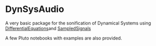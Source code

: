 # DynSysAudio
A very basic package for the sonification of Dynamical Systems using [DifferentialEquations](https://github.com/SciML/DifferentialEquations.jl)and [SampledSignals](https://github.com/JuliaAudio/SampledSignals.jl)

A few Pluto notebooks with examples are also provided. 


